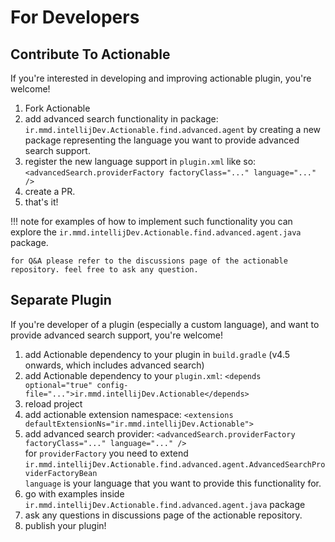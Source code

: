 # For Developers

## Contribute To Actionable

If you're interested in developing and improving actionable plugin, you're welcome!

1. Fork Actionable
2. add advanced search functionality in package: `ir.mmd.intellijDev.Actionable.find.advanced.agent` by creating a new package representing the
   language you want to provide advanced search support.
3. register the new language support in `plugin.xml` like so: `<advancedSearch.providerFactory factoryClass="..." language="..." />`
4. create a PR.
5. that's it!

[//]: # (@formatter:off)
!!! note
    for examples of how to implement such functionality you can explore the `ir.mmd.intellijDev.Actionable.find.advanced.agent.java` package.

    for Q&A please refer to the discussions page of the actionable repository. feel free to ask any question.
[//]: # (@formatter:on)

## Separate Plugin

If you're developer of a plugin (especially a custom language), and want to provide advanced search support, you're welcome!

1. add Actionable dependency to your plugin in `build.gradle` (v4.5 onwards, which includes advanced search)
2. add Actionable dependency to your `plugin.xml`: `<depends optional="true" config-file="...">ir.mmd.intellijDev.Actionable</depends>`
3. reload project
4. add actionable extension namespace: `<extensions defaultExtensionNs="ir.mmd.intellijDev.Actionable">`
5. add advanced search provider: `<advancedSearch.providerFactory factoryClass="..." language="..." />`<br>
   for `providerFactory` you need to extend `ir.mmd.intellijDev.Actionable.find.advanced.agent.AdvancedSearchProviderFactoryBean`<br>
   `language` is your language that you want to provide this functionality for.
6. go with examples inside `ir.mmd.intellijDev.Actionable.find.advanced.agent.java` package
7. ask any questions in discussions page of the actionable repository.
8. publish your plugin!
